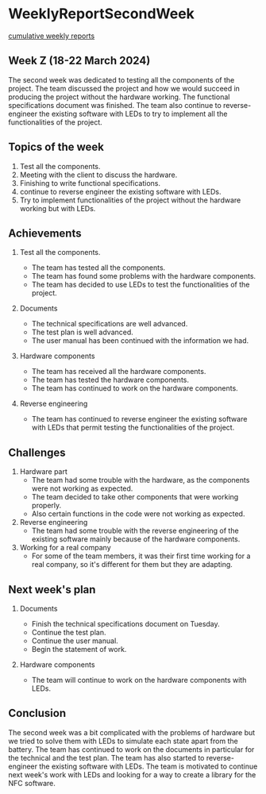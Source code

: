 # WeeklyReportSecondWeek

[cumulative weekly reports](mainWeeklyReport.md)

## Week Z (18-22 March 2024)

The second week was dedicated to testing all the components of the project. The team discussed the project and how we would succeed in producing the project without the hardware working. The functional specifications document was finished. The team also continue to reverse-engineer the existing software with LEDs to try to implement all the functionalities of the project.

## Topics of the week

1. Test all the components.
2. Meeting with the client to discuss the hardware.
3. Finishing to write functional specifications.
4. continue to reverse engineer the existing software with LEDs.
5. Try to implement functionalities of the project without the hardware working but with LEDs.

## Achievements

1. Test all the components.
    - The team has tested all the components.
    - The team has found some problems with the hardware components.
    - The team has decided to use LEDs to test the functionalities of the project.

2. Documents
    - The technical specifications are well advanced.
    - The test plan is well advanced.
    - The user manual has been continued with the information we had.

3. Hardware components
    - The team has received all the hardware components.
    - The team has tested the hardware components.
    - The team has continued to work on the hardware components.

4. Reverse engineering
    - The team has continued to reverse engineer the existing software with LEDs that permit testing the functionalities of the project.

## Challenges

1. Hardware part
    - The team had some trouble with the hardware, as the components were not working as expected.
    - The team decided to take other components that were working properly.
    - Also certain functions in the code were not working as expected.
2. Reverse engineering
    - The team had some trouble with the reverse engineering of the existing software mainly because of the hardware components.
3. Working for a real company
    - For some of the team members, it was their first time working for a real company, so it's different for them but they are adapting.

## Next week's plan

1. Documents
    - Finish the technical specifications document on Tuesday.
    - Continue the test plan.
    - Continue the user manual.
    - Begin the statement of work.

2. Hardware components
    - The team will continue to work on the hardware components with LEDs.

## Conclusion

The second week was a bit complicated with the problems of hardware but we tried to solve them with LEDs to simulate each state apart from the battery. The team has continued to work on the documents in particular for the technical and the test plan. The team has also started to reverse-engineer the existing software with LEDs. The team is motivated to continue next week's work with LEDs and looking for a way to create a library for the NFC software.
